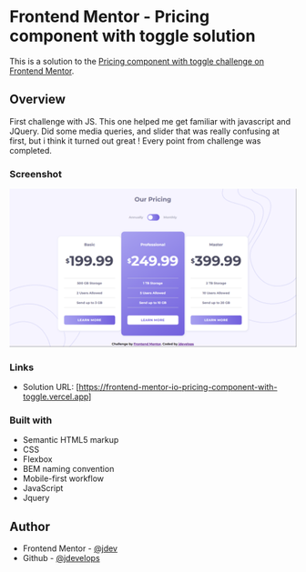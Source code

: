 # Frontend Mentor - Pricing component with toggle solution

This is a solution to the [Pricing component with toggle challenge on Frontend Mentor](https://www.frontendmentor.io/challenges/pricing-component-with-toggle-8vPwRMIC).

## Overview

First challenge with JS. This one helped me get familiar with javascript and JQuery. Did some media queries, and slider that was really confusing at first, but i think it turned out great !
Every point from challenge was completed.

### Screenshot

![](./images/screen.png)

### Links

-   Solution URL: [https://frontend-mentor-io-pricing-component-with-toggle.vercel.app]

### Built with

-   Semantic HTML5 markup
-   CSS
-   Flexbox
-   BEM naming convention
-   Mobile-first workflow
-   JavaScript
-   Jquery

## Author

-   Frontend Mentor - [@jdev](https://www.frontendmentor.io/profile/jdevelops)
-   Github - [@jdevelops](https://github.com/jdevelops)
